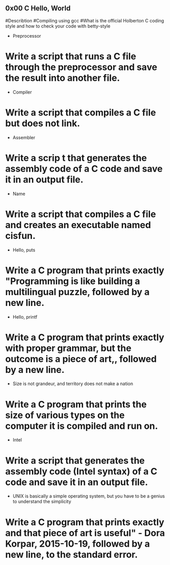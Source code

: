 ## 0x00 C Hello, World

#Describtion
#Compiling using gcc 
#What is the official Holberton C coding style and how to check your code with betty-style


* Preprocessor
# Write a script that runs a C file through the preprocessor and save the result into another file.

* Compiler
# Write a script that compiles a C file but does not link.

* Assembler
# Write a scrip t that generates the assembly code of a C code and save it in an output file.

* Name
# Write a script that compiles a C file and creates an executable named cisfun.

* Hello, puts
# Write a C program that prints exactly "Programming is like building a multilingual puzzle, followed by a new line.

* Hello, printf
# Write a C program that prints exactly with proper grammar, but the outcome is a piece of art,, followed by a new line.

* Size is not grandeur, and territory does not make a nation
# Write a C program that prints the size of various types on the computer it is compiled and run on.

* Intel
# Write a script that generates the assembly code (Intel syntax) of a C code and save it in an output file.

* UNIX is basically a simple operating system, but you have to be a genius to understand the simplicity
# Write a C program that prints exactly and that piece of art is useful" - Dora Korpar, 2015-10-19, followed by a new line, to the standard error.
